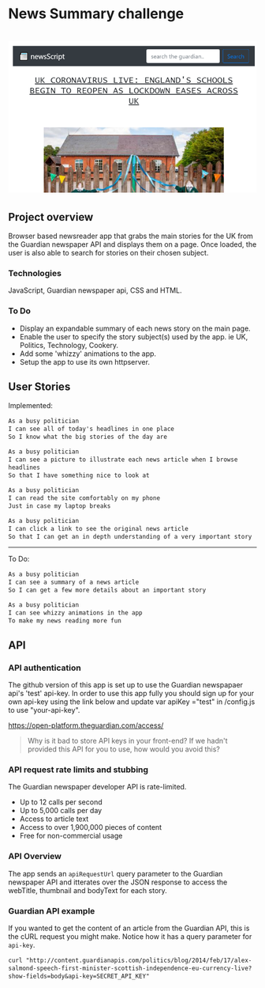 # News Summary challenge

# ![screenshot](media/image1.PNG)

## Project overview

Browser based newsreader app that grabs the main stories for the UK from the Guardian newspaper API and displays them on a page. Once loaded, the user is also able to search for stories on their chosen subject.

### Technologies

JavaScript, Guardian newspaper api,  CSS and HTML.  


### To Do

* Display an expandable summary of each news story on the main page.
* Enable the user to specify the story subject(s) used by the app. ie UK, Politics, Technology, Cookery.
* Add some 'whizzy' animations to the app.
* Setup the app to use its own httpserver.

## User Stories

Implemented:

```
As a busy politician
I can see all of today's headlines in one place
So I know what the big stories of the day are
```

```
As a busy politician
I can see a picture to illustrate each news article when I browse headlines
So that I have something nice to look at
```

```
As a busy politician
I can read the site comfortably on my phone
Just in case my laptop breaks
```

```
As a busy politician
I can click a link to see the original news article
So that I can get an in depth understanding of a very important story
```
-----------------------------------------------------------------------------
To Do:

```
As a busy politician
I can see a summary of a news article
So I can get a few more details about an important story
```

```
As a busy politician
I can see whizzy animations in the app
To make my news reading more fun
```


## API

### API authentication

The github version of this app is set up to use the Guardian newspapaer api's 'test' api-key.  In order to use this app fully you should sign up for your own api-key using the link below and update   var apiKey ="test" in  /config.js to use "your-api-key".

https://open-platform.theguardian.com/access/

> Why is it bad to store API keys in your front-end?  If we hadn't provided this API for you to use, how would you avoid this?

### API request rate limits and stubbing

The Guardian newspaper developer API is rate-limited.

* Up to 12 calls per second
* Up to 5,000 calls per day
* Access to article text
* Access to over 1,900,000 pieces of content
* Free for non-commercial usage


### API Overview

The app sends an `apiRequestUrl` query parameter to the Guardian newspaper API and itterates over the JSON response to access the webTitle, thumbnail and bodyText for each story.

### Guardian API example

If you wanted to get the content of an article from the Guardian API, this is the cURL request you might make.  Notice how it has a query parameter for `api-key`.

```
curl "http://content.guardianapis.com/politics/blog/2014/feb/17/alex-salmond-speech-first-minister-scottish-independence-eu-currency-live?show-fields=body&api-key=SECRET_API_KEY"
```
